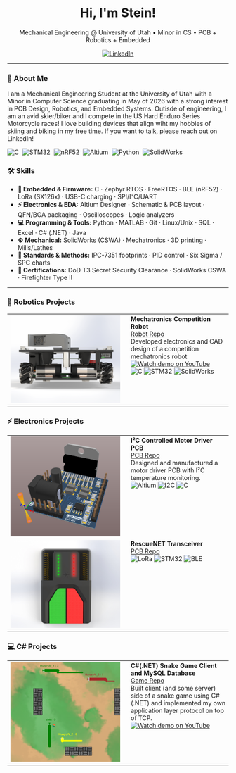 <!-- HERO -->
<h1 align="center">Hi, I'm Stein!</h1>
<p align="center">Mechanical Engineering @ University of Utah • Minor in CS • PCB + Robotics + Embedded</p>
<p align="center">
  <a href="https://linkedin.com/in/steinwitt">
    <img alt="LinkedIn" src="https://img.shields.io/badge/Connect-LinkedIn-0A66C2?logo=linkedin&logoColor=white&style=for-the-badge">
  </a>
</p>

<hr/>

<!-- ABOUT -->
### 👋 About Me
I am a Mechanical Engineering Student at the University of Utah with a Minor in Computer Science graduating in May of 2026 with a strong interest in PCB Design, Robotics, and Embedded Systems. Outisde of engineering, I am an avid skier/biker and I compete in the US Hard Enduro Series Motorcycle races! I love building devices that align wiht my hobbies of skiing and biking in my free time. If you want to talk,
please reach out on LinkedIn!

<!-- OPTIONAL tech strip -->
<p>
  <img alt="C" src="https://img.shields.io/badge/C-00599C?logo=c&logoColor=white&style=flat">&nbsp;
  <img alt="STM32" src="https://img.shields.io/badge/MCU-STM32-03234B?logo=stmicroelectronics&logoColor=white&style=flat">&nbsp;
  <img alt="nRF52" src="https://img.shields.io/badge/BLE-nRF52-0093D0?logo=bluetooth&logoColor=white&style=flat">&nbsp;
  <img alt="Altium" src="https://img.shields.io/badge/EDA-Altium-AC6E2F?logo=altiumdesigner&logoColor=white&style=flat">&nbsp;
  <img alt="Python" src="https://img.shields.io/badge/Python-3776AB?logo=python&logoColor=white&style=flat">&nbsp;
  <img alt="SolidWorks" src="https://img.shields.io/badge/SolidWorks-CSWA-E10000?style=flat">
</p>

<!-- SKILLS (keep your bullets, they scan well) -->
### 🛠️ Skills
- **🤖 Embedded & Firmware:** C · Zephyr RTOS · FreeRTOS · BLE (nRF52) · LoRa (SX126x) · USB-C charging · SPI/I²C/UART  
- **⚡ Electronics & EDA:** Altium Designer · Schematic & PCB layout · QFN/BGA packaging · Oscilloscopes · Logic analyzers  
- **💻 Programming & Tools:** Python · MATLAB · Git · Linux/Unix · SQL · Excel · C# (.NET) · Java  
- **⚙️ Mechanical:** SolidWorks (CSWA) · Mechatronics · 3D printing · Mills/Lathes  
- **📐 Standards & Methods:** IPC-7351 footprints · PID control · Six Sigma / SPC charts  
- **📜 Certifications:** DoD T3 Secret Security Clearance · SolidWorks CSWA · Firefighter Type II

<hr/>

### 🤖 Robotics Projects
<table>
  <tr>
    <td width="260" valign="top">
      <a href="https://github.com/steinwitt/mechatronics">
        <img src="assets/Front_View.png" alt="Mechatronics robot" width="250">
      </a>
    </td>
    <td valign="top">
      <b>Mechatronics Competition Robot</b><br>
      <a href="https://github.com/steinwitt/mechatronics">Robot Repo</a><br>
      Developed electronics and CAD design of a competition mechatronics robot<br>
      <a href="https://youtube.com/shorts/PmtLy2ZI9Ys?si=iLD4Qep-i54EOjp_" target="_blank" rel="noopener noreferrer" title="Watch demo on YouTube">
        <img src="https://img.shields.io/badge/Watch%20demo-YouTube-FF0000?logo=youtube&logoColor=white&style=flat" alt="Watch demo on YouTube">
      </a>
      <br/>
      <img alt="C" src="https://img.shields.io/badge/C-00599C?logo=c&logoColor=white&style=flat">
      <img alt="STM32" src="https://img.shields.io/badge/MCU-STM32-03234B?logo=stmicroelectronics&logoColor=white&style=flat">
      <img alt="SolidWorks" src="https://img.shields.io/badge/SolidWorks-CSWA-E10000?style=flat">
    </td>
  </tr>
</table>

### ⚡ Electronics Projects
<table>
  <tr>
    <td width="260" valign="top">
      <a href="https://github.com/steinwitt/motor_driver_pcb">
        <img src="assets/iso_view.png" alt="I2C Motor Driver PCB" width="250">
      </a>
    </td>
    <td valign="top">
      <b>I²C Controlled Motor Driver PCB</b><br>
      <a href="https://github.com/steinwitt/motor_driver_pcb">PCB Repo</a><br>
      Designed and manufactured a motor driver PCB with I²C temperature monitoring.<br/>
      <img alt="Altium" src="https://img.shields.io/badge/EDA-Altium-AC6E2F?logo=altiumdesigner&logoColor=white&style=flat">
      <img alt="I2C" src="https://img.shields.io/badge/I²C-communication-4B5563?style=flat">
      <img alt="C" src="https://img.shields.io/badge/C-00599C?logo=c&logoColor=white&style=flat">
    </td>
  </tr>

  <tr>
    <td width="260" valign="top">
      <a href="https://github.com/steinwitt/rescuenet">
        <img src="https://raw.githubusercontent.com/steinwitt/rescuenet/main/assets/enclosure.jpg" alt="RescueNET enclosure" width="250">
      </a>
    </td>
    <td valign="top">
      <b>RescueNET Transceiver</b><br>
      <a href="https://github.com/steinwitt/rescuenet">PCB Repo</a><br>
      <img alt="LoRa" src="https://img.shields.io/badge/LoRa-SX126x-0F9D58?style=flat">
      <img alt="STM32" src="https://img.shields.io/badge/MCU-STM32-03234B?logo=stmicroelectronics&logoColor=white&style=flat">
      <img alt="BLE" src="https://img.shields.io/badge/BLE-nRF52-0093D0?logo=bluetooth&logoColor=white&style=flat">
    </td>
  </tr>
</table>

### 💻 C# Projects
<table>
  <tr>
    <td width="260" valign="top">
      <a href="https://github.com/steinwitt/snake_game">
        <img src="assets/snake_game.png" alt="Snake Game" width="250">
      </a>
    </td>
    <td valign="top">
      <b>C#(.NET) Snake Game Client and MySQL Database</b><br>
      <a href="https://github.com/steinwitt/snake_game">Game Repo</a><br>
      Built client (and some server) side of a snake game using C# (.NET) and implemented my own application layer protocol on top of TCP.<br/>
      <a href="https://www.youtube.com/watch?v=NGe5N1vfZBY" target="_blank" rel="noopener noreferrer" title="Watch demo on YouTube">
        <img src="https://img.shields.io/badge/Watch%20demo-YouTube-FF0000?logo=youtube&logoColor=white&style=flat" alt="Watch demo on YouTube">
      </a>
    </td>
  </tr>
</table>
    
